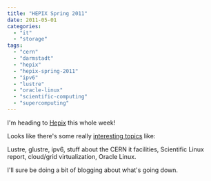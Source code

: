```yaml
---
title: "HEPIX Spring 2011"
date: 2011-05-01
categories: 
  - "it"
  - "storage"
tags: 
  - "cern"
  - "darmstadt"
  - "hepix"
  - "hepix-spring-2011"
  - "ipv6"
  - "lustre"
  - "oracle-linux"
  - "scientific-computing"
  - "supercomputing"
---
```


I'm heading to [Hepix](http://www.hepix.org/ "hepix.org") this whole week!

Looks like there's some really [interesting topics](http://indico.cern.ch/conferenceTimeTable.py?confId=118192#20110502 "timetable") like:

Lustre, glustre, ipv6, stuff about the CERN it facilities, Scientific Linux report, cloud/grid virtualization, Oracle Linux.

I'll sure be doing a bit of blogging about what's going down.
